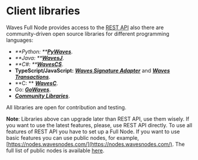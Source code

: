 # Client libraries

Waves Full Node provides access to the [REST API](/en/waves-node/node-api-overview.md) also there are community-driven open source libraries for different programming languages:

* _**Python: **_[_**PyWaves**_](/waves-api-and-sdk/client-libraries/pywaves.md).
* _**Java: **_[_**WavesJ**_](/waves-api-and-sdk/client-libraries/wavesj.md).
* _**C\#: **_[_**WavesCS**_](/waves-api-and-sdk/client-libraries/wavescs.md).
* **TypeScript/JavaScript:** [_**Waves Signature Adapter**_](/waves-api-and-sdk/client-libraries/waves-signature-adapter.md) and [_**Waves Transactions**_](/waves-api-and-sdk/client-libraries/waves-transactions.md).
* **C: ** [_**WavesC**_](/waves-api-and-sdk/client-libraries/waves-c.md).
* Go: [**_GoWaves_**](/waves-api-and-sdk/client-libraries/gowaves.md).
* [_**Community Libraries**_](/waves-api-and-sdk/client-libraries/unofficial-libraries.md).

All libraries are open for contribution and testing.

**Note**: Libraries above can upgrade later than REST API, use them wisely. If you want to use the latest features, please, use REST API directly. To use all features of REST API you have to set up a Full Node. If you want to use basic features you can use public nodes, for example, [https://nodes.wavesnodes.com/](https://nodes.wavesnodes.com/). The full list of public nodes is available [here](http://dev.pywaves.org/generators/).

